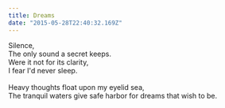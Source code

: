 ```yaml
---
title: Dreams
date: "2015-05-28T22:40:32.169Z"
---
```


Silence, <br>
The only sound a secret keeps. <br>
Were it not for its clarity, <br>
I fear I'd never sleep. <br>
<br>
Heavy thoughts float upon my eyelid sea, <br>
The tranquil waters give safe harbor for dreams that wish to be.
